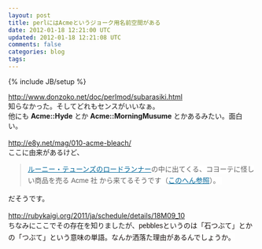 ```yaml
---
layout: post
title: perlにはAcmeというジョーク用名前空間がある
date: 2012-01-18 12:21:00 UTC
updated: 2012-01-18 12:21:08 UTC
comments: false
categories: blog
tags: 
---
```

{% include JB/setup %}

<a href="http://www.donzoko.net/doc/perlmod/subarasiki.html">http://www.donzoko.net/doc/perlmod/subarasiki.html</a><br />知らなかった。そしてどれもセンスがいいなぁ。<br />他にも <b>Acme::Hyde</b> とか <b>Acme::MorningMusume</b> とかあるみたい。面白い。<br /><br /><a href="http://e8y.net/mag/010-acme-bleach/">http://e8y.net/mag/010-acme-bleach/</a><br />ここに由来があるけど、<br /><blockquote class="tr_bq"><a href="http://looneytunes.warnerbros.co.jp/stars_of_the_show/wile_roadrunner/wile_story.html" style="background-color: white; color: #006699; cursor: pointer; font-family: Arial, Helvetica, sans-serif; font-size: 14px; line-height: 23px;">ルーニー・テューンズのロードランナー</a><span style="background-color: white; font-family: Arial, Helvetica, sans-serif; font-size: 14px; line-height: 23px;">の中に出てくる、コヨーテに怪しい商品を売る Acme 社 から来てるそうです（</span><a href="http://use.perl.org/~acme/journal/200" style="background-color: white; color: #006699; cursor: pointer; font-family: Arial, Helvetica, sans-serif; font-size: 14px; line-height: 23px;">このへん参照</a><span style="background-color: white; font-family: Arial, Helvetica, sans-serif; font-size: 14px; line-height: 23px;">）。&nbsp;</span></blockquote>だそうです。<br /><br /><a href="http://rubykaigi.org/2011/ja/schedule/details/18M09_10">http://rubykaigi.org/2011/ja/schedule/details/18M09_10</a><br />ちなみにここでその存在を知りましたが、<span style="background-color: rgba(255, 255, 255, 0.292969); color: #160f0d; font-family: '�q���M�m�p�S Pro W3', 'Hiragino Kaku Gothic Pro', ���C���I, Meiryo, Osaka, '�l�r �o�S�V�b�N', 'MS PGothic', sans-serif; line-height: 24px;">pebblesというのは「石つぶて」とかの「つぶて」という意味の単語。なんか洒落た理由があるんでしょうか。</span><br /><br />
